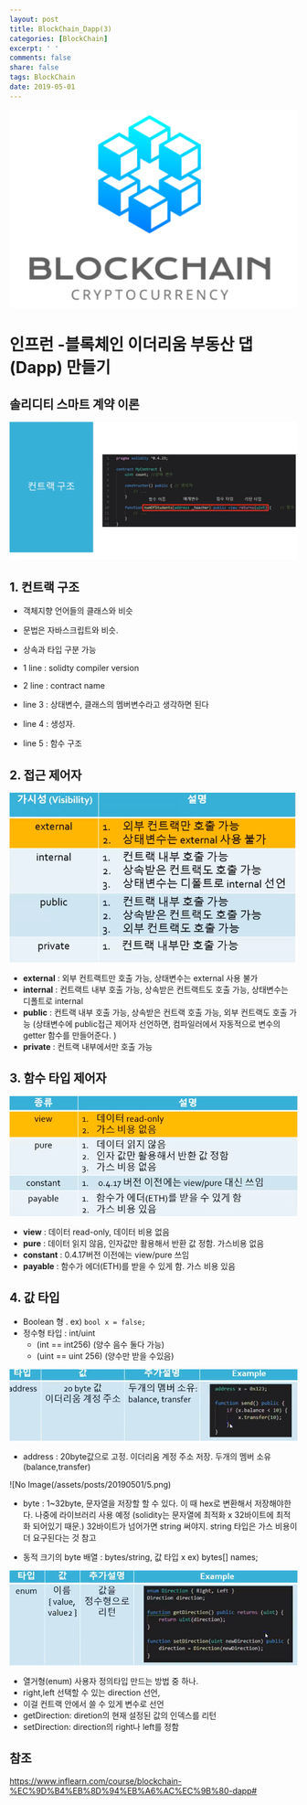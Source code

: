 ```yaml
---
layout: post
title: BlockChain_Dapp(3)
categories: [BlockChain]
excerpt: ' '
comments: false
share: false
tags: BlockChain
date: 2019-05-01
---
```


![No Image](/assets/logo/BlockChain.png)

# 인프런 -블록체인 이더리움 부동산 댑(Dapp) 만들기

## 솔리디티 스마트 계약 이론

![No Image](/assets/posts/20190501/1.png)

## 1. 컨트랙 구조

- 객체지향 언어들의 클래스와 비슷
- 문법은 자바스크립트와 비슷.
- 상속과 타입 구분 가능

- 1 line : solidty compiler version
- 2 line : contract name
- line 3 : 상태변수, 클래스의 멤버변수라고 생각하면 된다
- line 4 : 생성자.
- line 5 : 함수 구조

## 2. 접근 제어자

![No Image](/assets/posts/20190501/2.png)

- **external** : 외부 컨트랙트만 호출 가능, 상태변수는 external 사용 불가
- **internal** : 컨트랙트 내부 호출 가능, 상속받은 컨트랙트도 호출 가능, 상태변수는 디폴트로 internal
- **public** : 컨트랙 내부 호출 가능, 상속받은 컨트랙 호출 가능, 외부 컨트랙도 호출 가능 (상태변수에 public접근 제어자 선언하면, 컴파일러에서 자동적으로 변수의 getter 함수를 만들어준다. )
- **private** : 컨트랙 내부에서만 호출 가능

## 3. 함수 타입 제어자

![No Image](/assets/posts/20190501/3.png)

- **view** : 데이터 read-only, 데이터 비용 없음
- **pure** : 데이터 읽지 않음, 인자값만 활용해서 반환 값 정함. 가스비용 없음
- **constant** : 0.4.17버전 이전에는 view/pure 쓰임
- **payable** : 함수가 에더(ETH)를 받을 수 있게 함. 가스 비용 있음

## 4. 값 타입

- Boolean 형 . ex) `bool x = false;`
- 정수형 타입 : int/uint
  - (int == int256) (양수 음수 둘다 가능)
  - (uint == uint 256) (양수만 받을 수있음)

![No Image](/assets/posts/20190501/4.png)

- address : 20byte값으로 고정. 이더리움 계정 주소 저장. 두개의 멤버 소유 (balance,transfer)

![No Image(/assets/posts/20190501/5.png)

- byte : 1~32byte, 문자열을 저장할 할 수 있다. 이 때 hex로 변환해서 저장해야한다. 나중에 라이브러리 사용 예정 (solidity는 문자열에 최적화 x 32바이트에 최적화 되어있기 때문.) 32바이트가 넘어가면 string 써야지. string 타입은 가스 비용이 더 요구된다는 것 참고

- 동적 크기의 byte 배열 : bytes/string, 값 타입 x ex) bytes[] names;

![No Image](/assets/posts/20190501/6.png)

- 열거형(enum) 사용자 정의타입 만드는 방법 중 하나.
- right,left 선택할 수 있는 direction 선언,
- 이걸 컨트랙 안에서 쓸 수 있게 변수로 선언
- getDirection: diretion의 현재 설정된 값의 인덱스를 리턴
- setDirection: direction의 right나 left를 정함

## 참조

<https://www.inflearn.com/course/blockchain-%EC%9D%B4%EB%8D%94%EB%A6%AC%EC%9B%80-dapp#>
